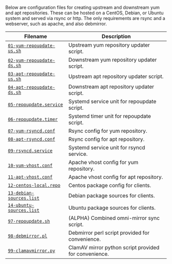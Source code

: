 Below are configuration files for creating upstream and downstream yum and apt repositories.
These can be hosted on a CentOS, Debian, or Ubuntu system and served via rsync or http.
The only requirements are rsync and a webserver, such as apache, and also debmirror.

Filename | Description
---|---
[`01-yum-repoupdate-us.sh`](#file-01-yum-repoupdate-us-sh) | Upstream yum repository updater script.
[`02-yum-repoupdate-ds.sh`](#file-02-yum-repoupdate-ds-sh) | Downstream yum repository updater script.
[`03-apt-repoupdate-us.sh`](#file-03-apt-repoupdate-us-sh) | Upstream apt repository updater script.
[`04-apt-repoupdate-ds.sh`](#file-04-apt-repoupdate-ds-sh) | Downstream apt repository updater script.
[`05-repoupdate.service`](#file-05-repoupdate-service) | Systemd service unit for repoupdate script.
[`06-repoupdate.timer`](#file-06-repoupdate-timer) | Systemd timer unit for repoupdate script.
[`07-yum-rsyncd.conf`](#file-07-yum-rsyncd-conf) | Rsync config for yum repository.
[`08-apt-rsyncd.conf`](#file-08-apt-rsyncd-conf) | Rsync config for apt repository.
[`09-rsyncd.service`](#file-09-rsyncd-service) | Systemd service unit for rsyncd service.
[`10-yum-vhost.conf`](#file-10-yum-vhost-conf) | Apache vhost config for yum repository.
[`11-apt-vhost.conf`](#file-11-apt-vhost-conf) | Apache vhost config for apt repository.
[`12-centos-local.repo`](#file-12-centos-local-repo) | Centos package config for clients.
[`13-debian-sources.list`](#file-13-debian-sources-list) | Debian package sources for clients.
[`14-ubuntu-sources.list`](#file-14-ubuntu-sources-list) | Ubuntu package sources for clients.
[`97-repoupdate.sh`](#file-97-repoupdate-sh) | (ALPHA) Combined omni-mirror sync script.
[`98-debmirror.pl`](#file-98-debmirror-pl) | Debmirror perl script provided for convenience.
[`99-clamavmirror.py`](#file-99-clamavmirror-py) | ClamAV mirror python script provided for convenience.